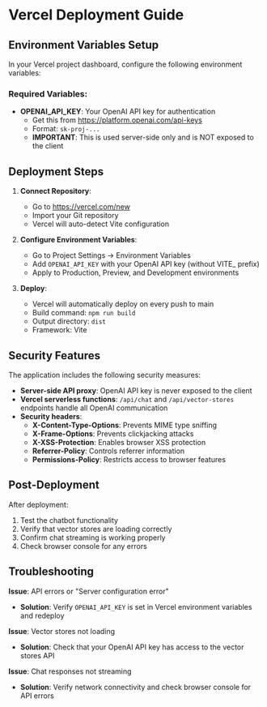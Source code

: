 # Vercel Deployment Guide

## Environment Variables Setup

In your Vercel project dashboard, configure the following environment variables:

### Required Variables:
- **OPENAI_API_KEY**: Your OpenAI API key for authentication
  - Get this from https://platform.openai.com/api-keys
  - Format: `sk-proj-...`
  - **IMPORTANT**: This is used server-side only and is NOT exposed to the client

## Deployment Steps

1. **Connect Repository**:
   - Go to https://vercel.com/new
   - Import your Git repository
   - Vercel will auto-detect Vite configuration

2. **Configure Environment Variables**:
   - Go to Project Settings → Environment Variables
   - Add `OPENAI_API_KEY` with your OpenAI API key (without VITE_ prefix)
   - Apply to Production, Preview, and Development environments

3. **Deploy**:
   - Vercel will automatically deploy on every push to main
   - Build command: `npm run build`
   - Output directory: `dist`
   - Framework: Vite

## Security Features

The application includes the following security measures:
- **Server-side API proxy**: OpenAI API key is never exposed to the client
- **Vercel serverless functions**: `/api/chat` and `/api/vector-stores` endpoints handle all OpenAI communication
- **Security headers**:
  - **X-Content-Type-Options**: Prevents MIME type sniffing
  - **X-Frame-Options**: Prevents clickjacking attacks
  - **X-XSS-Protection**: Enables browser XSS protection
  - **Referrer-Policy**: Controls referrer information
  - **Permissions-Policy**: Restricts access to browser features

## Post-Deployment

After deployment:
1. Test the chatbot functionality
2. Verify that vector stores are loading correctly
3. Confirm chat streaming is working properly
4. Check browser console for any errors

## Troubleshooting

**Issue**: API errors or "Server configuration error"
- **Solution**: Verify `OPENAI_API_KEY` is set in Vercel environment variables and redeploy

**Issue**: Vector stores not loading
- **Solution**: Check that your OpenAI API key has access to the vector stores API

**Issue**: Chat responses not streaming
- **Solution**: Verify network connectivity and check browser console for API errors
